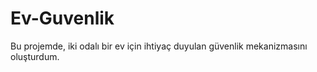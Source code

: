 # Ev-Guvenlik
Bu projemde, iki odalı bir ev için ihtiyaç duyulan güvenlik mekanizmasını oluşturdum.
